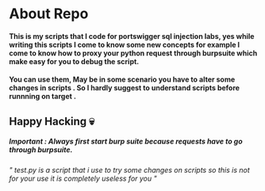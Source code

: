 # About Repo
#### This is my scripts that I code for portswigger sql injection labs, yes while writing this scripts I come to know some new concepts for example I come to know how to proxy your python request through burpsuite which make easy for you to debug the script.

#### You can use them, May be in some scenario you have to alter some changes in scripts . So I hardly suggest to understand scripts before runnning on target .

##                     Happy Hacking 💀


##### Important : Always first start burp suite because requests have to go through burpsuite. 


###### " test.py is a script that i use to try some changes on scripts so this is not for your use it is completely useless for you "
